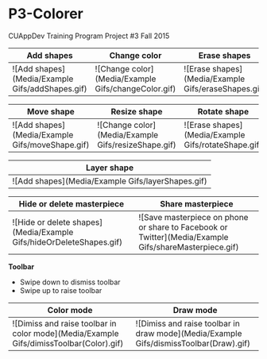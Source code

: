# P3-Colorer
CUAppDev Training Program Project #3 Fall 2015


Add shapes | Change color | Erase shapes
--- | --- | ---
![Add shapes](Media/Example Gifs/addShapes.gif) | ![Change color](Media/Example Gifs/changeColor.gif) | ![Erase shapes](Media/Example Gifs/eraseShapes.gif)

Move shape | Resize shape | Rotate shape
--- | --- | ---
![Add shapes](Media/Example Gifs/moveShape.gif) | ![Change color](Media/Example Gifs/resizeShape.gif) | ![Erase shapes](Media/Example Gifs/rotateShape.gif)

Layer shape |
--- |
![Add shapes](Media/Example Gifs/layerShapes.gif) |

Hide or delete masterpiece | Share masterpiece
--- | --- 
![Hide or delete shapes](Media/Example Gifs/hideOrDeleteShapes.gif) | ![Save masterpiece on phone or share to Facebook or Twitter](Media/Example Gifs/shareMasterpiece.gif)

**Toolbar**
- Swipe down to dismiss toolbar
- Swipe up to raise toolbar

Color mode | Draw mode
--- | --- 
![Dimiss and raise toolbar in color mode](Media/Example Gifs/dimissToolbar(Color).gif) | ![Dimiss and raise toolbar in draw mode](Media/Example Gifs/dismissToolbar(Draw).gif)
